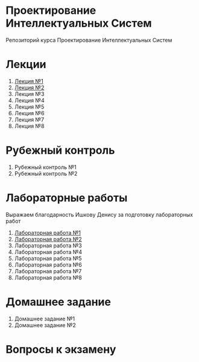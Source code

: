 # Проектирование Интеллектуальных Систем
Репозиторий курса Проектирование Интеллектуальных Систем

# Лекции
1. [Лекция №1](https://github.com/iu5git/Deep-learning/blob/main/lectures/Лекция%201.%20Обучение%20с%20учителем.pdf)
2. [Лекция №2](https://github.com/iu5git/Deep-learning/blob/main/lectures/Лекция%202.%20Сверточные%20нейронные%20сети.pdf)
3. Лекция №3
4. Лекция №4
5. Лекция №5
6. Лекция №6
7. Лекция №7
8. Лекция №8

# Рубежный контроль
1. Рубежный контроль №1
2. Рубежный контроль №2

# Лабораторные работы

Выражаем благодарность Ишкову Денису за подготовку лабораторных работ

1. [Лабораторная работа №1](https://github.com/iu5git/Deep-learning/blob/main/notebooks/Lab1.ipynb)
2. [Лабораторная работа №2](https://github.com/iu5git/Deep-learning/blob/main/notebooks/Lab2.ipynb)
3. Лабораторная работа №3
4. Лабораторная работа №4
5. Лабораторная работа №5
6. Лабораторная работа №6
7. Лабораторная работа №7
8. Лабораторная работа №8

# Домашнее задание

1. Домашнее задание №1
2. Домашнее задание №2

# Вопросы к экзамену
